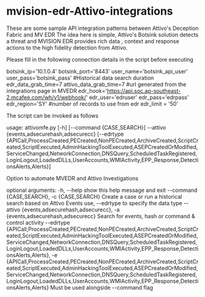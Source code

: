 # mvision-edr-Attivo-integrations
 These are some sample API integration patterns between Attivo's Deception Fabric and MV EDR
The idea here is simple, Attivo's Botsink solution detects a threat and MVISION EDR provides rich data , context and response actions to the high fidelity detection from Attivo.

Please fill in the following connection details in the script before executing 

botsink_ip='10.1.0.4'
botsink_port='8443'
user_name='botsink_api_user'
user_pass='botsink_pass'
#Historical data search duration
edr_data_grab_time=7
attivo_data_grab_time=7
#url generated from the integrations page in MVEDR
edr_hook='https://api.soc.ap-southeast-2.mcafee.com/wh/v1/webhook/<hookid>'
edr_user='edruser'
edr_pass='edrpass'
edr_region='SY'
#number of records to use from edr
edr_limit = '50'

The script can be invoked as follows

usage: attivomfe.py [-h] [--command {CASE,SEARCH}] --attivo {events,adsecurehash,adsecurecc}
                    [--edrtype {APICall,ProcessCreated,PECreated,NonPECreated,ArchiveCreated,ScriptCreated,ScriptExecuted,AdminHackingToolExecuted,ASEPCreatedOrModified,ServiceChanged,NetworkConnection,DNSQuery,ScheduledTaskRegistered,LoginLogout,LoadedDLLs,UserAccounts,WMIActivity,EPP_Response,DetectionsAlerts,Alerts}]

Option to automate MVEDR and Attivo Investigations

optional arguments:
  -h, --help            show this help message and exit
  --command {CASE,SEARCH}, -c {CASE,SEARCH}
                        Create a case or run a historical search based on Attivo Events use, --edrtype to specify the data type
  --attivo {events,adsecurehash,adsecurecc}, -a {events,adsecurehash,adsecurecc}
                        Search for events, hash or command & control activity
  --edrtype {APICall,ProcessCreated,PECreated,NonPECreated,ArchiveCreated,ScriptCreated,ScriptExecuted,AdminHackingToolExecuted,ASEPCreatedOrModified,ServiceChanged,NetworkConnection,DNSQuery,ScheduledTaskRegistered,LoginLogout,LoadedDLLs,UserAccounts,WMIActivity,EPP_Response,DetectionsAlerts,Alerts}, -e {APICall,ProcessCreated,PECreated,NonPECreated,ArchiveCreated,ScriptCreated,ScriptExecuted,AdminHackingToolExecuted,ASEPCreatedOrModified,ServiceChanged,NetworkConnection,DNSQuery,ScheduledTaskRegistered,LoginLogout,LoadedDLLs,UserAccounts,WMIActivity,EPP_Response,DetectionsAlerts,Alerts}
                        Must be used alongside --command flag
